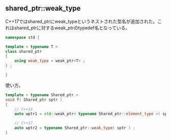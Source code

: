 ## shared_ptr::weak_type

C++17ではshared_ptrにweak_typeというネストされた型名が追加された。これはshared_ptrに対するweak_ptrのtypedef名となっている。

~~~c++
namespace std {

template < typename T >
class shared_ptr
{
    using weak_type = weak_ptr<T> ;
} ;

}
~~~

使い方。

~~~cpp
template < typename Shared_ptr >
void f( Shared_ptr sptr )
{
    // C++14
    auto wptr1 = std::weak_ptr< typename Shared_ptr::element_type >( sptr ) ;

    // C++17
    auto wptr2 = typename Shared_ptr::weak_type( sptr ) ;
}
~~~
